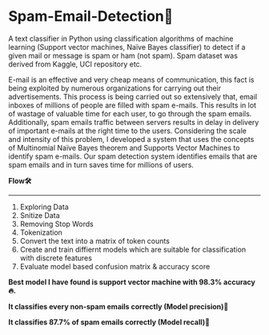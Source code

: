 # Spam-Email-Detection📨
A text classifier in Python using classification algorithms of machine learning (Support vector machines, Naïve Bayes classifier) to detect if a given mail or message is spam or ham (not spam). Spam dataset was derived from Kaggle, UCI repository etc.

E-mail is an effective and very cheap means of communication, this fact is being exploited by numerous organizations for carrying out their advertisements. This process is being carried out so extensively that, email inboxes of millions of people are filled with spam e-mails. This results in lot of wastage of valuable time for each user, to go through the spam emails. Additionally, spam emails traffic between servers results in delay in delivery of important e-mails at the right time to the users. Considering the scale and intensity of this problem, I developed a system that uses the concepts of Multinomial Naïve Bayes theorem and Supports Vector Machines to identify spam e-mails. Our spam detection system identifies emails that are spam emails and in turn saves time for millions of users.

**Flow🛠️**

----


1. Exploring Data
2. Snitize Data
3. Removing Stop Words
4. Tokenization 
5. Convert the text into a matrix of token counts
6. Create and train diffiernt models which are suitable for classification with discrete features
7. Evaluate model based confusion matrix & accuracy score

**Best model I have found is support vector machine with 98.3% accuracy🔥.**

**It classifies every non-spam emails correctly (Model precision)📨**

**It classifies 87.7% of spam emails correctly (Model recall)🎉**

